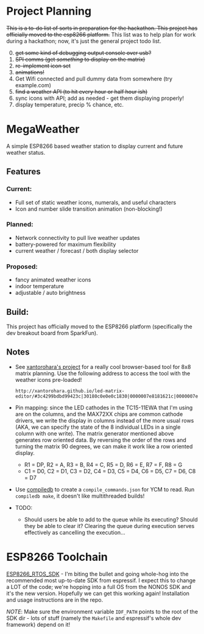 # Project Planning

~~This is a to-do list of sorts in preparation for the hackathon. This project has officially moved to
the esp8266 platform.~~ This list was to help plan for work during a hackathon; now, it's just the
general project todo list.

0. ~~get some kind of debugging output console over usb?~~
1. ~~SPI comms (get *something* to display on the matrix)~~
2. ~~re-implement icon set~~
3. ~~animations!~~
4. Get Wifi connected and pull dummy data from somewhere (try example.com)
5. ~~find a weather API (to hit every hour or half hour ish)~~
6. sync icons with API; add as needed - get them displaying properly!
7. display temperature, precip % chance, etc.

# MegaWeather

A simple ESP8266 based weather station to display current and future weather status.

## Features

### Current:

* Full set of static weather icons, numerals, and useful characters
* Icon and number slide transition animation (non-blocking!)

### Planned:

* Network connectivity to pull live weather updates
* battery-powered for maximum flexibility
* current weather / forecast / both display selector

### Proposed:

* fancy animated weather icons
* indoor temperature
* adjustable / auto brightness

## Build:

This project has officially moved to the ESP8266 platform (specifically the dev breakout board from
SparkFun).

## Notes

* See [xantorohara's project](https://github.com/xantorohara/led-matrix-editor) for a really cool
  browser-based tool for 8x8 matrix planning. Use the following address to access the
  tool with the weather icons pre-loaded!

      http://xantorohara.github.io/led-matrix-editor/#3c4299bdbd99423c|30180c0e0e0c1830|0000007e8181621c|0000007ed5ab761c|0000007effff7e1c|8452087effff7e1c|a524e71818e724a5|7e01e61060fc020c|aa55aa55aa55aa55

* Pin mapping: since the LED cathodes in the TC15-11EWA that I'm using are on the columns, and the
  MAX72XX chips are common cathode drivers, we write the display in columns instead of the more
  usual rows (AKA, we can specify the state of the 8 individual LEDs in a single column with one
  write). The matrix generator mentioned above generates row oriented data. By reversing the order of
  the rows and turning the matrix 90 degrees, we can make it work like a row oriented display.
    * R1 = DP, R2 = A, R3 = B, R4 = C, R5 = D, R6 = E, R7 = F, R8 = G
    * C1 = D0, C2 = D1, C3 = D2, C4 = D3, C5 = D4, C6 = D5, C7 = D6, C8 = D7

* Use [compiledb](https://pypi.org/project/compiledb/) to create a `compile_commands.json` for YCM
  to read. Run `compiledb make`, it doesn't like multithreaded builds!

* TODO:
  * Should users be able to add to the queue while its executing? Should they be able to clear it?
    Clearing the queue during execution serves effectively as cancelling the execution...

# ESP8266 Toolchain
[ESP8266_RTOS_SDK](https://github.com/espressif/ESP8266_RTOS_SDK) - I'm biting the bullet and going
whole-hog into the recommended most up-to-date SDK from espressif. I expect this to change a LOT of
the code; we're hopping into a full OS from the NONOS SDK and it's the new version. Hopefully we can
get this working again! Installation and usage instructions are in the repo.

*NOTE*: Make sure the environment variable `IDF_PATH` points to the root of the SDK dir - lots of
stuff (namely the `Makefile` and espressif's whole dev framework) depend on it!

